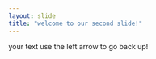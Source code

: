 ```yaml
---
layout: slide
title: "welcome to our second slide!"
---
```

your text
use the left arrow to go back up!
